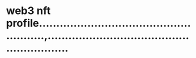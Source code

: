 # web3 nft profile.......................................................,...........................................................
